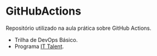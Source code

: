 # GitHubActions
Repositório utilizado na aula prática sobre GitHub Actions.
- Trilha de DevOps Básico.
- Programa [IT Talent](https://programaittalent.com.br/).
